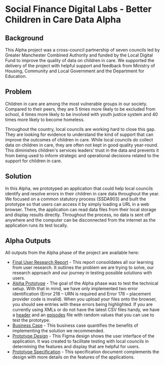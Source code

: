 # **Social Finance Digital Labs - Better Children in Care Data Alpha**

## Background

This Alpha project was a cross-council partnership of seven councils led by Greater Manchester Combined Authority and funded by the Local Digital Fund to improve the quality of data on children in care. We supported the delivery of the project with helpful support and feedback from Ministry of Housing, Community and Local Government and the Department for Education. 

## Problem

Children in care are among the most vulnerable groups in our society. Compared to their peers, they are 5 times more likely to be excluded from school, 4 times more likely to be involved with youth justice system and 40 times more likely to become homeless.

Throughout the country, local councils are working hard to close this gap. They are looking for evidence to understand the kind of support that can improve the outcomes of children in care. While local councils do collect data on children in care, they are often not kept in good quality year-round. This diminishes children's services leaders' trust in the data and prevents it from being used to inform strategic and operational decisions related to the support for children in care.  

## Solution

In this Alpha, we prototyped an application that could help local councils identify and resolve errors in their children in care data throughout the year. We focused on a common statutory process (SSDA903) and built the prototype so that users can access it by simply loading a URL in a web browser. There, the application can read data files from their local storage and display results directly. Throughout the process, no data is sent off anywhere and the computer can be disconnected from the internet as the application runs its test locally.

## Alpha Outputs

All outputs from the Alpha phase of the project are available here:

 * [Final User Research Report](./outputs/Final_User_Research_Report.pdf) - This report consolidates all our learning from user research. It outlines the problem we are trying to solve, our research approach and our journey in testing possible solutions with users.
 * [Alpha Prototype](http://lac-poc.s3-website.eu-west-2.amazonaws.com/) - The goal of the Alpha phase was to test the technical setup. With that in mind, we have only implemented two error identification (Error 218 – URN is required and Error 178 – placement provider code is invalid). When you upload your files onto the browser, you should see entries with these errors being highlighted. If you are currently using XMLs or do not have the latest CSV files handy, we have a [header](./outputs/Header_Mock.csv) and an [episodes](./outputs/Episodes_Mock.csv) file with random values that you can use to test the prototype.      
 * [Business Case](./outputs/Business_Case.xlsx) - This business case quantifies the benefits of implementing the solution we recommended.
 * [Prototype Design](https://www.figma.com/file/tPGzr4NebhFs84QJOqRXzU/Better-Children-in-Care-Application-Design?node-id=271%3A0) - This Figma design shows the user interface of the application. It was created to facilitate testing with local councils in determining the features and display that are helpful for users. 
 * [Prototype Specification](./outputs/Prototype_Specification.xlsx) - This specification document complements the design with more details on the features of the applications. 
 
